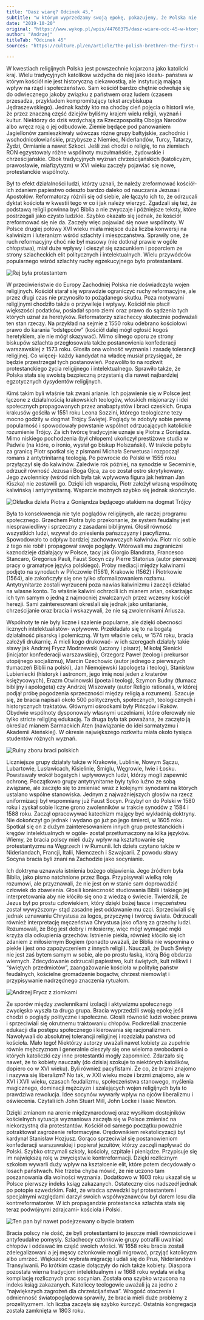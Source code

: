 ```yaml
---
title: "Dasz wiarę? Odcinek 45,"
subtitle: "w którym wyprzedzamy swoją epokę, pokazujemy, że Polska nie zawsze była zadupiem Europy oraz potwierdzamy słowa Biblii mówiące o tym, że żaden prorok nie jest mile widziany w swojej ojczyźnie."
date: "2019-10-20"
original: "https://www.wykop.pl/wpis/44760375/dasz-wiare-odc-45-w-ktorym-wyprzedzamy-swoja-epoke/"
author: "Andrzej"
titleTab: "Odcinek 45"
sources: "https://culture.pl/en/article/the-polish-brethren-the-first-reformed-peace-church-polands-first-banned-religion   https://web.archive.org/web/20110515111348/http://www.socinian.org/polish_socinians.html   http://www.racjonalista.pl/kk.php/d,103   https://krytykapolityczna.pl/kultura/czytaj-dalej/tazbir-krotki-kurs-historii-arian/"

---
```


W kwestiach religijnych Polska jest powszechnie kojarzona jako katolicki kraj. Wielu tradycyjnych katolików wzdycha do niej jako ideału- państwa w którym kościół nie jest historyczną ciekawostką, ale instytucją mającą wpływ na rząd i społeczeństwo. Sam kościół bardzo chętnie odwołuje się do odwiecznego jakoby związku z państwem oraz ludem (czasem przesadza, przykładem kompromitujący tekst arcybiskupa Jędraszewskiego). Jednak każdy kto ma choćby cień pojęcia o historii wie, że przez znaczną część dziejów byliśmy krajem wielu religii, wyznań i kultur. Niektórzy do dziś wzdychają za Rzeczpospolitą Obojga Narodów albo wręcz roją o jej odbudowie. Ziemie będące pod panowaniem Jagiellonów zamieszkiwały wówczas różne grupy bałtyjskie, zachodnio i wschodniosłowiańskie, przybysze z Niemiec, Niderlandów, Turcy, Tatarzy, Żydzi, Ormianie a nawet Szkoci. Jeśli zaś chodzi o religię, to na ziemiach RON egzystowały różne wspólnoty muzułmańskie, żydowskie i chrześcijańskie. Obok tradycyjnych wyznań chrześcijańskich (katolicyzm, prawosławie, miafizytyzm) w XVI wieku zaczęły pojawiać się nowe, protestanckie wspólnoty.

Był to efekt działalności ludzi, którzy uznali, że należy zreformować kościół- ich zdaniem papiestwo odeszło bardzo daleko od nauczania Jezusa i Apostołów. Reformatorzy różnili się od siebie, ale łączyło ich to, że odrzucali dyktat kościoła w kwestii tego w co i jak należy wierzyć. Zgadzali się też, że podstawą religii powinna być Biblia a nie zwyczaje i późniejsze teksty, które postrzegali jako czysto ludzkie. Szybko okazało się jednak, że kościół zreformować się nie da. Zaczęły więc pojawiać się nowe wspólnoty. W Polsce drugiej połowy XVI wieku miała miejsce duża liczba konwersji na kalwinizm i luteranizm wśród szlachty i mieszczaństwa. Sprawiły one, że ruch reformacyjny choć nie był masowy (nie dotknął prawie w ogóle chłopstwa), miał duże wpływy i cieszył się szacunkiem i poparciem ze strony szlacheckich elit politycznych i intelektualnych. Wielu przywódców popularnego wśród szlachty ruchy egzekucyjnego było protestantami.

![Rej była protestantem](../images/odc45/nico_rej.jpg "Rej była protestantem.")

W przeciwieństwie do Europy Zachodniej Polska nie doświadczyła wojen religijnych. Kościół starał się wprawdzie ograniczyć ruchy reformacyjne, ale przez długi czas nie przynosiło to pożądanego skutku. Poza motywami religijnymi chodziło także o przywileje i wpływy. Kościół nie płacił większości podatków, posiadał sporo ziemi oraz prawo do sądzenia tych których uznał za heretyków. Reformatorzy szlacheccy skutecznie podważali ten stan rzeczy. Na przykład na sejmie z 1550 roku odebrano kościołowi prawo do karania “odstępców” (kościół dalej mógł ogłosić kogoś heretykiem, ale nie mógł skazywać). Mimo silnego oporu ze strony biskupów szlachta przegłosowała także postanowienia konfederacji warszawskiej z 1573 roku. Głosiła ona wolność wyznania i zasadę tolerancji religijnej. Co więcej- każdy kandydat na władcę musiał przysięgać, że będzie przestrzegał tych postanowień. Pozwoliło to na rozkwit protestanckiego życia religijnego i intelektualnego. Sprawiło także, że Polska stała się swoistą bezpieczną przystanią dla nawet najbardziej egzotycznych dysydentów religijnych.

Kimś takim byli właśnie tak zwani arianie. Ich pojawienie się w Polsce jest łączone z działalnością krakowskich teologów, włoskich misjonarzy i idei społecznych propagowanych przez anabaptystów i braci czeskich. Grupa krakusów gościła w 1551 roku Leona Sozzini, którego teologiczne tezy mocno godziły w dogmat Trójcy Świętej. Poglądy te zdobyły sobie pewną popularność i spowodowały powstanie wspólnot odrzucających katolickie rozumienie Trójcy. Za ich twórcę tradycyjnie uznaje się Piotra z Goniądza. Mimo niskiego pochodzenia (był chłopem) ukończył prestiżowe studia w Padwie (na które, o ironio, wysłał go biskup Holszański). W trakcie pobytu za granicą Piotr spotkał się z pismami Michała Serwetusa i rozpoczął romans z antytrinitarną teologią. Po powrocie do Polski w 1555 roku przyłączył się do kalwinów. Zaledwie rok później, na synodzie w Seceminie, odrzucił równość Jezusa i Boga Ojca, za co został ostro skrytykowany. Jego zwolennicy (wśród nich była tak wpływowa figura jak hetman Jan Kiszka) nie zostawili go. Dzięki ich wsparciu, Piotr założył własną wspólnotę kalwińską i antytrynitarną. Wsparcie możnych szybko się jednak skończyło.

![Okładka dzieła Piotra z Goniąndza będącego atakiem na dogmat Trójcy](../images/odc45/trinity_attack.jpg "Okładka dzieła Piotra z Goniąndza będącego atakiem na dogmat Trójcy.")

Była to konsekwencja nie tyle poglądów religijnych, ale raczej programu społecznego. Grzechem Piotra było przekonanie, że system feudalny jest niesprawiedliwy i sprzeczny z zasadami biblijnymi. Głosił równość wszystkich ludzi, wzywał do zniesienia pańszczyzny i pacyfizmu. Spowodowało to odpływ bardziej zachowawczych kalwinów. Piotr nic sobie z tego nie robił i propagował swoje poglądy. Wtórowali mu zagraniczni kaznodzieje działający w Polsce, tacy jak Giorgio Blandrata, Francesco Stancaro, Gregorius Pauli, Faust Socyn czy Pierre Statorius (autor pierwszej pracy o gramatyce języka polskiego). Próby mediacji między kalwinami podjęto na synodach w Pińczowie (1561), Krakowie (1562) i Piotrkowie (1564), ale zakończyły się one tylko sformalizowaniem rozłamu. Antytrynitarze zostali wyrzuceni poza nawias kalwinizmu i zaczęli działać na własne konto. To właśnie kalwini ochrzcili ich mianem arian, oskarżając ich tym samym o jedną z najmocniej zwalczanych przez wczesny kościół herezji. Sami zainteresowani określali się jednak jako unitarianie, chrześcijanie oraz bracia i wskazywali, że nie są zwolennikami Ariusza.

Wspólnoty te nie były liczne i szalenie popularne, ale dzięki obecności licznych intelektualistów- wpływowe. Przekładało się to na bogatą działalność pisarską i polemiczną. W tym właśnie celu, w 1574 roku, bracia założyli drukarnię. A mieli kogo drukować- w ich szeregach działały takie sławy jak Andrzej Frycz Modrzewski (uczony i pisarz), Mikołaj Sienicki (inicjator konfederacji warszawskiej), Grzegorz Paweł (teolog i prekursor utopijnego socjalizmu), Marcin Czechowic (autor jednego z pierwszych tłumaczeń Biblii na polski), Jan Niemojewski (apologeta i teolog), Stanisław Lubieniecki (historyk i astronom, jego imię nosi jeden z kraterów księżycowych), Erazm Otwinowski (poeta i teolog), Szymon Budny (tłumacz biblijny i apologeta) czy Andrzej Wiszowaty (autor Religio rationalis, w której podjął próbę pogodzenia sprzeczności między religią a rozumem). Szacuje się, że bracia napisali około 500 politycznych, społecznych, teologicznych i historycznych traktatów. Głównymi ośrodkami były Pińczów i Raków. Obydwie wspólnoty dysponowały własnymi uczelniami, które oferowały nie tylko stricte religijną edukację. Ta druga była tak poważana, że zaczęto ją określać mianem Sarmackich Aten (nawiązanie do idei sarmatyzmu i Akademii Ateńskiej). W okresie największego rozkwitu miała około tysiąca studentów różnych wyznań.

![Ruiny zboru braci polskich](../images/odc45/church_ruins.jpg "Ruiny zboru braci polskich.")

Liczniejsze grupy działały także w Krakowie, Lublinie, Nowym Sączu, Lubartowie, Lusławicach, Kisielinie, Śmiglu, Węgrowie, Iwie i Łosku. Powstawały wokół bogatych i wpływowych ludzi, którzy mogli zapewnić ochronę. Początkowo grupy antytrynitarne były tylko luźno ze sobą związane, ale zaczęło się to zmieniać wraz z kolejnymi synodami na których ustalano wspólne stanowiska. Jednym z najważniejszych głosów na rzecz uniformizacji był wspomniany już Faust Socyn. Przybył on do Polski w 1580 roku i zyskał sobie liczne grono zwolenników w trakcie synodów z 1584 i 1588 roku. Zaczął opracowywać katechizm mający być wykładnią doktryny. Nie dokończył go jednak i wydano go już po jego śmierci, w 1605 roku. Spotkał się on z dużym zainteresowaniem innych grup protestanckich i kręgów intelektualnych w ogóle- został przetłumaczony na kilka języków. Wiemy, że bracia polscy mieli duży wpływ na kształtowanie się protestantyzmu na Węgrzech i w Rumunii. Ich dzieła czytano także w Niderlandach, Francji, Italii, Niemczech i Szwajcarii. Z powodu sławy Socyna bracia byli znani na Zachodzie jako socynianie.

Ich doktryna uznawała istnienia bożego objawienia. Jego źródłem była Biblia, jako pismo natchnione przez Boga. Przypisywali wielką rolę rozumowi, ale przyznawali, że nie jest on w stanie sam doprowadzić człowiek do zbawienia. Głosili konieczność studiowania Biblii i takiego jej interpretowania aby nie kłóciło się ono z wiedzą o świecie. Twierdzili, że Jezus był po prostu człowiekiem, który dzięki bożej łasce i męczeństwu został wywyższony- stąd zasadne jest oddawanie mu czci. Sprzeciwiali się jednak uznawaniu Chrystusa za logos, przyczynę i twórcę świata. Odrzucali również interpretację męczeństwa Chrystusa jako ofiarę za grzechy ludzi. Rozumowali, że Bóg jest dobry i miłosierny, więc mógł wymagać męki krzyża dla odkupienia grzechów. Istnienie piekła, również kłóciło się ich zdaniem z miłosiernym Bogiem (ponadto uważali, że Biblia nie wspomina o piekle i jest ono zapożyczeniem z innych religii). Nauczali, że Duch Święty nie jest zaś bytem samym w sobie, ale po prostu łaską, którą Bóg obdarza wiernych. Zdecydowanie odrzucali papiestwo, kult świętych, kult relikwii i “świętych przedmiotów”, zaangażowanie kościoła w politykę państw feudalnych, kościelne gromadzenie bogactw, chrzest niemowląt i przypisywanie nadrzędnego znaczenia rytuałom.

![Andrzej Frycz z ziomkami](../images/odc45/frycz.jpg "Andrzej Frycz z ziomkami.")

Ze sporów między zwolennikami izolacji i aktywizmu społecznego zwycięsko wyszła ta druga grupa. Bracia wyprzedzili swoją epokę jeśli chodzi o poglądy polityczne i społeczne. Głosili równość ludzi wobec prawa i sprzeciwiali się okrutnemu traktowaniu chłopów. Podkreślali znaczenie edukacji dla postępu społecznego i kierowania się racjonalizmem. Nawoływali do absolutnej tolerancji religijnej i rozdziału państwa od kościoła. Mało tego! Niektórzy autorzy uważali nawet kobiety za zupełnie równie mężczyznom i generalnie cieszyły się one wieloma swobodami o których katoliczki czy inne protestantki mogły zapomnieć. Zdarzało się nawet, że to kobiety nauczały (do dzisiaj szokuje to niektórych katolików, dopiero co w XVI wieku). Byli również pacyfistami. Że co, że brzmi znajomo i nazywa się liberalizm? No tak, w XXI wieku może i brzmi znajomo, ale w XVI i XVII wieku, czasach feudalizmu, społeczeństwa stanowego, myślenia magicznego, dominacji mężczyzn i szalejących wojen religijnych była to prawdziwa rewolucja. Idee socynów wywarły wpływ na ojców liberalizmu i oświecenia. Czytali ich John Stuart Mill, John Locke i Isaac Newton.

Dzięki zmianom na arenie międzynarodowej oraz wysiłkom dostojników kościelnych sytuacja wyznaniowa zaczęła się w Polsce zmieniać na niekorzystną dla protestantów. Kościół od samego początku poważnie potraktował zagrożenie reformacyjne. Orędownikiem rekatolicyzacji był kardynał Stanisław Hozjusz. Gorąco sprzeciwiał się postanowieniom konfederacji warszawskiej i popierał jezuitów, którzy zaczęli napływać do Polski. Szybko otrzymali szkoły, kościoły, szpitale i pieniądze. Przypisuje się im największą rolę w zwycięstwie kontrreformacji. Dzięki rozlicznym szkołom wywarli duży wpływ na kształcenie elit, które potem decydowały o losach państwach. Nie trzeba chyba mówić, że nie uczono tam poszanowania dla wolności wyznania. Dodatkowo w 1603 roku ukazał się w Polsce pierwszy indeks ksiąg zakazanych. Ostateczny cios nadszedł jednak po potopie szwedzkim. Fakt, że władca szwedzki był protestantem i specjalnymi względami darzył swoich współwyznawców był darem losu dla kontrreformatorów. W ich propagandzie protestancka szlachta stała się teraz podwójnymi zdrajcami- kościoła i Polski.

![Ten pan był nawet podejrzewany o bycie bratem](../images/odc45/locke.jpg "Ten pan był nawet podejrzewany o bycie bratem.")

Bracia polscy nie dość, że byli protestantami to jeszcze mieli równościowe i antyfeudalne pomysły. Szlacheccy członkowie grupy potrafili uwalniać chłopów i oddawać im część swoich włości. W 1658 roku bracia zostali zdelegalizowani a jej męscy członkowie mogli migrować, przyjąć katolicyzm albo umrzeć. Większość wybrała migrację i udali się do Prus, Niderlandów i Transylwanii. Po krótkim czasie dołączyły do nich także kobiety. Diaspora pozostała wierna tradycjom intelektualnym i w 1668 roku wydała wielką kompilację rozlicznych prac socynian. Została ona szybko wrzucona na indeks ksiąg zakazanych. Katoliccy teologowie uważali ją za jedno z “największych zagrożeń dla chrześcijaństwa”. Wrogość otoczenia i odmienność światopoglądowa sprawiły, że bracia mieli duże problemy z prozelityzmem. Ich liczba zaczęła się szybko kurczyć. Ostatnia kongregacja została zamknięta w 1803 roku.
